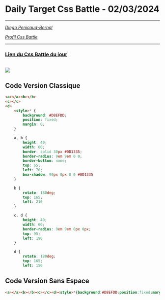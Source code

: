 # Daily Target Css Battle - 02/03/2024

<hr>

[<em>Diego Penicaud-Bernal</em>](https://github.com/Diego-PB)

[<em>Profil Css Battle</em>](https://cssbattle.dev/player/diegopb)

<hr>

### [Lien du Css Battle du jour](https://cssbattle.dev/play/vH2qVEvja02TZ7iSu6Sq)

<br>
<img src="https://firebasestorage.googleapis.com/v0/b/cssbattleapp.appspot.com/o/user%2Fummd3POvEDfFyeFvVdOMG3OOrwE2%2Ftargets%2Ftarget_FIIK23c@2x.png?alt=media">

## Code Version Classique

```html
<a></a><b></b>
<c></c>
<d>
    <style>* {
        background: #D8EFDD;
        position: fixed;
        margin: 0;
    }

    a, b {
        height: 40;
        width: 60;
        border: solid 30px #0D1335;
        border-radius: 9em 9em 0 0;
        border-bottom: none;
        top: 65;
        left: 70;
        box-shadow: 90px 0px 0 0 #0D1335
    }

    b {
        rotate: 180deg;
        top: 165;
        left: 210
    }

    c, d {
        height: 40;
        width: 60;
        border-radius: 9em 9em 0px 0px;
        top: 95;
        left: 190
    }

    d {
        rotate: 180deg;
        top: 165;
        left: 150
```

## Code Version Sans Espace

```html
<a></a><b></b><c></c><d><style>*{background:#D8EFDD;position:fixed;margin:0;}a,b{height:40;width:60;border:solid 30px #0D1335;border-radius:9em 9em 0 0;border-bottom:none;top:65;left:70;box-shadow:90px 0px 0 0 #0D1335}b{rotate:180deg;top:165;left:210}c,d{height:40;width:60;border-radius:9em 9em 0px 0px;top:95;left:190}d{rotate:180deg;top:165;left:150
```